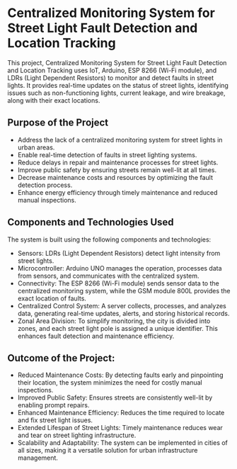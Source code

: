 # Centralized Monitoring System for Street Light Fault Detection and Location Tracking

This project, Centralized Monitoring System for Street Light Fault Detection and Location Tracking uses IoT, Arduino, ESP 8266 (Wi-Fi module), and LDRs (Light Dependent Resistors) to monitor and detect faults in street lights. It provides real-time updates on the status of street lights, identifying issues such as non-functioning lights, current leakage, and wire breakage, along with their exact locations.

## Purpose of the Project
- Address the lack of a centralized monitoring system for street lights in urban areas.
- Enable real-time detection of faults in street lighting systems.
- Reduce delays in repair and maintenance processes for street lights.
- Improve public safety by ensuring streets remain well-lit at all times.
- Decrease maintenance costs and resources by optimizing the fault detection process.
- Enhance energy efficiency through timely maintenance and reduced manual inspections.

## Components and Technologies Used
The system is built using the following components and technologies:
- Sensors: LDRs (Light Dependent Resistors) detect light intensity from street lights.
- Microcontroller: Arduino UNO manages the operation, processes data from sensors, and communicates with the centralized system.
- Connectivity: The ESP 8266 (Wi-Fi module) sends sensor data to the centralized monitoring system, while the GSM module 800L provides the exact location of faults.
- Centralized Control System: A server collects, processes, and analyzes data, generating real-time updates, alerts, and storing historical records.
- Zonal Area Division: To simplify monitoring, the city is divided into zones, and each street light pole is assigned a unique identifier. This enhances fault detection and maintenance efficiency.

## Outcome of the Project:
- Reduced Maintenance Costs: 
By detecting faults early and pinpointing their location, the system minimizes the need for costly manual inspections.
- Improved Public Safety: 
Ensures streets are consistently well-lit by enabling prompt repairs.
- Enhanced Maintenance Efficiency: 
Reduces the time required to locate and fix street light issues.
- Extended Lifespan of Street Lights: 
Timely maintenance reduces wear and tear on street lighting infrastructure.
- Scalability and Adaptability: 
The system can be implemented in cities of all sizes, making it a versatile solution for urban infrastructure management.
